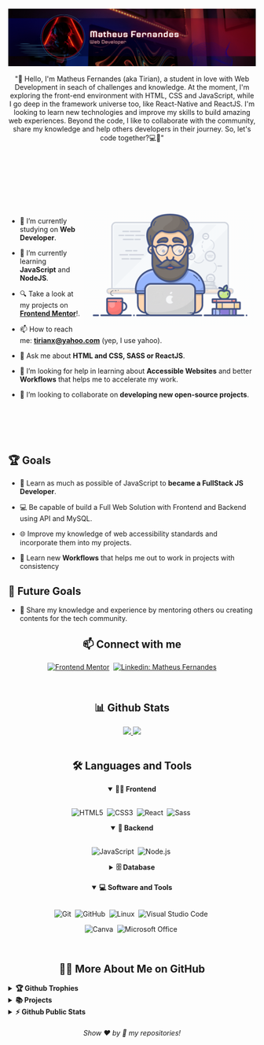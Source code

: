 
![Banner](./assets/banner.png)

<p align="center">
"👋 Hello, I'm Matheus Fernandes (aka Tirian), a student in love with Web Development in seach of challenges and knowledge. At the moment, I'm exploring the front-end environment with HTML, CSS and JavaScript, while I go deep in the framework universe too, like React-Native and ReactJS. 
I'm looking to learn new technologies and improve my skills to build amazing web experiences. Beyond the code, I like to collaborate with the community, share my knowledge and help others developers in their journey. So, let's code together?💻🚀"
</p>

##

<br>

<!--- Web illustrations by Vicent Low ( https://github.com/VL-037 ) --->
<br>
<br>
<br>
<br>
<br>
<img align="right" alt="GIF" src="./assets/yo.gif" width="350px"/>

- 🔭 I’m currently studying on **Web Developer**.

- 🌱 I’m currently learning **JavaScript** and **NodeJS**.

- 🔍 Take a look at my projects on [**Frontend Mentor**](https://www.frontendmentor.io/profile/xtirian)!.

- 📫 How to reach me: **tirianx@yahoo.com** (yep, I use yahoo).

- 💬 Ask me about **HTML and CSS, SASS or ReactJS**.

- 🤝 I’m looking for help in learning about **Accessible Websites** and better **Workflows** that helps me to accelerate my work.

- 👯 I’m looking to collaborate on **developing new open-source projects**.
 
<br>
<br>
<br>
<br>

## 🏆 Goals

- 📖 Learn as much as possible of JavaScript to **became a FullStack JS Developer**.

- 💻 Be capable of build a Full Web Solution with Frontend and Backend using API and MySQL.

- 🌐 Improve my knowledge of web accessibility standards and incorporate them into my projects.

- 🌊 Learn new **Workflows** that helps me out to work in projects with consistency

## 🎯 Future Goals

- 🌟 Share my knowledge and experience by mentoring others ou creating contents for the tech community.


<h2 align="center">📫 Connect with me</h2>

<div align = "center">

[![Frontend Mentor](https://img.shields.io/badge/-Frontend%20Mentor-5F3DC4?style=for-the-badge&logo=FrontendMentor&logoColor=white&link=https://www.frontendmentor.io/profile/xtirian)](https://www.frontendmentor.io/profile/xtirian)&nbsp;
[![Linkedin: Matheus Fernandes](https://img.shields.io/badge/-linkedin-blue?style=for-the-badge&logo=Linkedin&logoColor=white&link=https://www.linkedin.com/in/mf-cunha/)](https://www.linkedin.com/in/mf-cunha/)
 
</div>

<br>
<h2 align="center">📊 Github Stats</h2>

<div align="center">
  <a href="https://github.com/xtirian">
  <img height="190em" src="https://github-readme-stats.vercel.app/api?username=xtirian&show_icons=true&theme=dracula&include_all_commits=true&count_private=true"/>
  <img height="190em" src="https://github-readme-stats.vercel.app/api/top-langs/?username=xtirian&layout=compact&langs_count=7&theme=dracula"/>
  </a>
</div>
<br>


<div align = "center">

<h2 align="center">🛠️ Languages and Tools</h2>

<details open>
<summary><b>🏄‍♂️ Frontend</b></summary>
<br>
  
![HTML5](https://img.shields.io/badge/-HTML5-E34F26?style=for-the-badge&logo=html5&logoColor=white)&nbsp;
![CSS3](https://img.shields.io/badge/-CSS3-1572B6?style=for-the-badge&logo=css3)&nbsp;
![React](https://img.shields.io/badge/-React-%23404d59?style=for-the-badge&logo=react)&nbsp;
![Sass](https://img.shields.io/badge/-Sass-CC6699?style=for-the-badge&logo=sass&logoColor=white)&nbsp;
</details>

<details open>
<summary><b>🧰 Backend</b></summary>
<br>

![JavaScript](https://img.shields.io/badge/Javascript-F7DF1E.svg?style=for-the-badge&logo=javascript&logoColor=black)&nbsp;
![Node.js](https://img.shields.io/badge/node.js-339933.svg?style=for-the-badge&logo=nodedotjs&logoColor=white)&nbsp;

</details>

<details>
<summary><b>🗄️ Database</b></summary>
<br>
</details>
<br>

<details open>
<summary><b>💻 Software and Tools</b></summary>
<br>

![Git](https://img.shields.io/badge/-Git-F05032?style=for-the-badge&logo=git&logoColor=white)&nbsp;
![GitHub](https://img.shields.io/badge/-GitHub-181717?style=for-the-badge&logo=github)&nbsp;
![Linux](https://img.shields.io/badge/-Linux-FCC624?style=for-the-badge&logo=linux&logoColor=black)&nbsp;
![Visual Studio Code](https://img.shields.io/badge/-VSCODE-007ACC?style=for-the-badge&&logo=visual-studio-code&logoColor=white)&nbsp;
<br>

![Canva](https://img.shields.io/badge/-Canva-00C4CC?style=for-the-badge&logo=canva&logoColor=white)&nbsp;
![Microsoft Office](https://img.shields.io/badge/-MS%20Office-D83B01?style=for-the-badge&logo=microsoft-office&logoColor=white)&nbsp;
</details>

</div>


<br>

<h2 align="center">👨‍💻 More About Me on GitHub</h2>


<details>
<summary><b>🏆 Github Trophies</b></summary>
<br>
<p align="center">
<img src="https://github-profile-trophy.vercel.app/?username=xTirian&theme=dracula&column=3&margin-w=15&margin-h=15" alt="xTirian" />
</p>
</details>

<details>
<summary><b>📚 Projects</b></summary>
<br>
<p align="left">

<a href="https://github.com/xtirian/Frontend-Mentor-SnyderCut"><img width="360" src="https://github-readme-stats.vercel.app/api/pin/?username=xTirian&repo=Frontend-Mentor-SnyderCut&theme=dracula" alt="Frontend-Mentor-SnyderCut"></a>
<a href="https://github.com/xTirian/JS30-TheForceAwakens"><img width="360" src="https://github-readme-stats.vercel.app/api/pin/?username=xTirian&repo=JS30-TheForceAwakens&theme=dracula" alt="JS30-TheForceAwakens"></a>
<a href="https://github.com/xTirian/DNC-Exercicios"><img width="360" src="https://github-readme-stats.vercel.app/api/pin/?username=xTirian&repo=DNC-Exercicios&theme=dracula" alt="DNC-Exercicios"></a>
<a href="https://github.com/xTirian/proj-agencia-digital"><img width="360" src="https://github-readme-stats.vercel.app/api/pin/?username=xTirian&repo=proj-agencia-digital&theme=dracula" alt="proj-agencia-digital"></a>
  

</p>
</details>

<details>
<summary><b>⚡ Github Public Stats</b></summary>
<br>
<p align="center">
<img src="https://github-readme-stats.vercel.app/api?username=MelvinAguilar&show_icons=true&theme=radical&count_private=true" alt="MelvinAguilar" width="420"/>&nbsp;<img src="https://github-readme-stats.vercel.app/api/top-langs/?username=MelvinAguilar&layout=compact&theme=radical" alt="MelvinAguilar" height="165">
</p>
<img src="https://visitor-badge.glitch.me/badge?page_id=MelvinAguilar.MelvinAguilar">
</details>
  
  
<h6 align="center">Show ❤️ by 🌟 my repositories!</h6>
